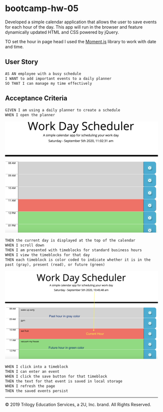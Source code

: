 # bootcamp-hw-05
Developed a simple calendar application that allows the user to save events for each hour of the day. This app will run in the browser and feature dynamically updated HTML and CSS powered by jQuery.

TO set the hour in page head I used the [Moment.js](https://momentjs.com/) library to work with date and time. 

## User Story

```
AS AN employee with a busy schedule
I WANT to add important events to a daily planner
SO THAT I can manage my time effectively
```

## Acceptance Criteria

```
GIVEN I am using a daily planner to create a schedule
WHEN I open the planner
```
![Calendar Screen](/Develop/WorkDaySchedule_Empty.png)

```
THEN the current day is displayed at the top of the calendar
WHEN I scroll down
THEN I am presented with timeblocks for standard business hours
WHEN I view the timeblocks for that day
THEN each timeblock is color coded to indicate whether it is in the past (gray), present (read), or future (green)
```
![Calendar with task](/Develop/WorkDaySchedule.png)

```
WHEN I click into a timeblock
THEN I can enter an event
WHEN I click the save button for that timeblock
THEN the text for that event is saved in local storage
WHEN I refresh the page
THEN the saved events persist
```



- - -
© 2019 Trilogy Education Services, a 2U, Inc. brand. All Rights Reserved.

